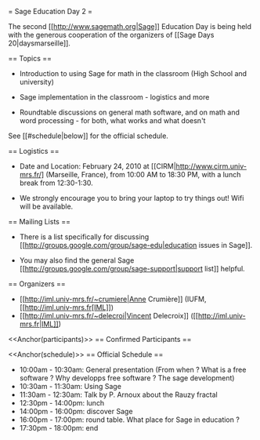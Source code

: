 = Sage Education Day 2 =

 The second [[http://www.sagemath.org|Sage]] Education Day is being held with the generous cooperation of the organizers of [[Sage Days 20|daysmarseille]].

== Topics ==

 * Introduction to using Sage for math in the classroom (High School and university)

 * Sage implementation in the classroom - logistics and more

 * Roundtable discussions on general math software, and on math and word processing - for both, what works and what doesn't

See [[#schedule|below]] for the official schedule.

== Logistics ==
  
 * Date and Location: February 24, 2010 at [[CIRM|http://www.cirm.univ-mrs.fr/] (Marseille, France), from 10:00 AM to 18:30 PM, with a lunch break from 12:30-1:30. 

 * We strongly encourage you to bring your laptop to try things out!  Wifi will be available.


== Mailing Lists ==

 * There is a list specifically for discussing [[http://groups.google.com/group/sage-edu|education issues in Sage]].

 * You may also find the general Sage [[http://groups.google.com/group/sage-support|support list]] helpful.

== Organizers ==
 * [[http://iml.univ-mrs.fr/~crumiere|Anne Crumière]] (IUFM, [[http://iml.univ-mrs.fr[IML]])
 * [[http://iml.univ-mrs.fr/~delecroi|Vincent Delecroix]] ([[http://iml.univ-mrs.fr|IML]])


<<Anchor(participants)>>
== Confirmed Participants ==


<<Anchor(schedule)>>
== Official Schedule ==

 * 10:00am - 10:30am: General presentation (From when ? What is a free software ? Why developps free software ? The sage development)
 * 10:30am - 11:30am: Using Sage
 * 11:30am - 12:30am: Talk by P. Arnoux about the Rauzy fractal
 * 12:30pm - 14:00pm: lunch
 * 14:00pm - 16:00pm: discover Sage 
 * 16:00pm - 17:00pm: round table. What place for Sage in education ?
 * 17:30pm - 18:00pm: end
